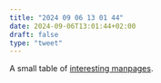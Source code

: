 ```yaml
---
title: "2024 09 06 13 01 44"
date: 2024-09-06T13:01:44+02:00
draft: false
type: "tweet"
---
```

A small table of [interesting manpages](https://funloop.org/post/2017-11-11-useful-manpages.html).
